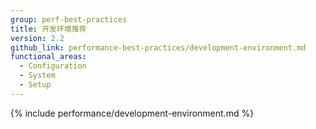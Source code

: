 ```yaml
---
group: perf-best-practices
title: 开发环境推荐
version: 2.2
github_link: performance-best-practices/development-environment.md
functional_areas:
  - Configuration
  - System
  - Setup
---
```


{% include performance/development-environment.md %}